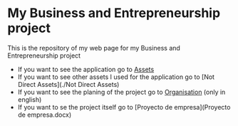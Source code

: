 # My Business and Entrepreneurship project
This is the repository of my web page for my Business and Entrepreneurship project
- If you want to see the application go to [Assets](./assets)
- If you want to see other assets I used for the application go to [Not Direct Assets](./Not Direct Assets)
- If you want to see the planing of the project go to [Organisation](./Organisation) (only in english)
- If you want to se the project itself go to [Proyecto de empresa](Proyecto de empresa.docx)
